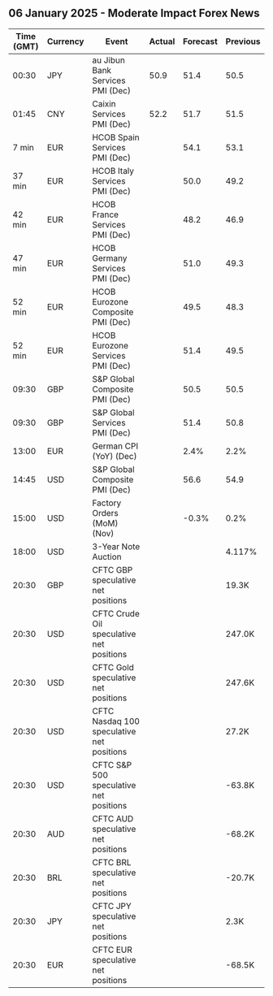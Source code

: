 ## 06 January 2025 - Moderate Impact Forex News

| Time (GMT) | Currency | Event | Actual | Forecast | Previous |
|------|----------|-------|--------|----------|----------|
| 00:30 | JPY | au Jibun Bank Services PMI (Dec) | 50.9 | 51.4 | 50.5 |
| 01:45 | CNY | Caixin Services PMI (Dec) | 52.2 | 51.7 | 51.5 |
| 7 min | EUR | HCOB Spain Services PMI (Dec) |  | 54.1 | 53.1 |
| 37 min | EUR | HCOB Italy Services PMI (Dec) |  | 50.0 | 49.2 |
| 42 min | EUR | HCOB France Services PMI (Dec) |  | 48.2 | 46.9 |
| 47 min | EUR | HCOB Germany Services PMI (Dec) |  | 51.0 | 49.3 |
| 52 min | EUR | HCOB Eurozone Composite PMI (Dec) |  | 49.5 | 48.3 |
| 52 min | EUR | HCOB Eurozone Services PMI (Dec) |  | 51.4 | 49.5 |
| 09:30 | GBP | S&P Global Composite PMI (Dec) |  | 50.5 | 50.5 |
| 09:30 | GBP | S&P Global Services PMI (Dec) |  | 51.4 | 50.8 |
| 13:00 | EUR | German CPI (YoY) (Dec) |  | 2.4% | 2.2% |
| 14:45 | USD | S&P Global Composite PMI (Dec) |  | 56.6 | 54.9 |
| 15:00 | USD | Factory Orders (MoM) (Nov) |  | -0.3% | 0.2% |
| 18:00 | USD | 3-Year Note Auction |  |  | 4.117% |
| 20:30 | GBP | CFTC GBP speculative net positions |  |  | 19.3K |
| 20:30 | USD | CFTC Crude Oil speculative net positions |  |  | 247.0K |
| 20:30 | USD | CFTC Gold speculative net positions |  |  | 247.6K |
| 20:30 | USD | CFTC Nasdaq 100 speculative net positions |  |  | 27.2K |
| 20:30 | USD | CFTC S&P 500 speculative net positions |  |  | -63.8K |
| 20:30 | AUD | CFTC AUD speculative net positions |  |  | -68.2K |
| 20:30 | BRL | CFTC BRL speculative net positions |  |  | -20.7K |
| 20:30 | JPY | CFTC JPY speculative net positions |  |  | 2.3K |
| 20:30 | EUR | CFTC EUR speculative net positions |  |  | -68.5K |
